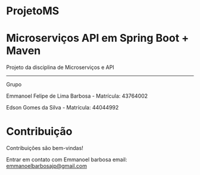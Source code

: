 # ProjetoMS
# Microserviços API em Spring Boot + Maven
Projeto da disciplina de Microserviços e API

---

Grupo

Emmanoel Felipe de Lima Barbosa - Matrícula: 43764002

Edson Gomes da Silva - Matrícula: 44044992

# Contribuição

Contribuições são bem-vindas!

Entrar em contato com Emmanoel barbosa
email: emmanoelbarbosajp@gmail.com
